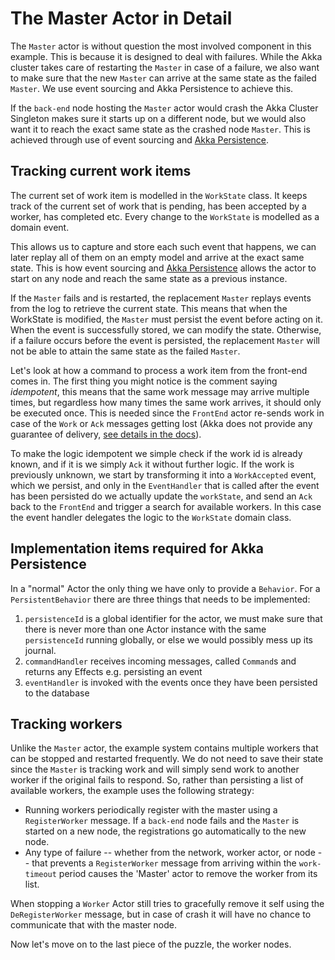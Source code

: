 # The Master Actor in Detail

The `Master` actor is without question the most involved component in this example. 
This is because it is designed to deal with failures. While the Akka cluster takes care of restarting the `Master` in case of a failure, we also want to make sure that the new `Master` can arrive at the same state as the failed `Master`. We use event sourcing and Akka Persistence to achieve this.

If the `back-end` node hosting the `Master` actor would crash the Akka Cluster Singleton makes sure it starts up on a different node, but we would also want it to reach the exact same state as the crashed node `Master`. This is achieved through use of event sourcing and [Akka Persistence](http://doc.akka.io/docs/akka/current/scala/persistence.html).

## Tracking current work items

The current set of work item is modelled in the `WorkState` class. It keeps track of the current set of work that is pending, has been accepted by a worker, has completed etc. Every change to the `WorkState` is modelled as a domain event.

This allows us to capture and store each such event that happens, we can later replay all of them on an empty model and 
arrive at the exact same state. This is how event sourcing and [Akka Persistence](http://doc.akka.io/docs/akka/current/scala/persistence.html) allows the actor to start on any node and reach the same state as a previous instance.

If the `Master` fails and is restarted, the replacement `Master` replays events from the log to retrieve the current state. This means that when the WorkState is modified, the `Master` must persist the event before acting on it. When the event is successfully stored, we can modify the state. Otherwise, if a failure occurs before the event is persisted, the replacement `Master` will not be able to attain the same state as the failed `Master`.

Let's look at how a command to process a work item from the front-end comes in. The first thing you might notice is the comment saying _idempotent_, this means that the same work message may arrive multiple times, but regardless how many times the same work arrives, it should only be executed once. This is needed since the `FrontEnd` actor re-sends work in case of the `Work` or `Ack` messages getting lost (Akka does not provide any guarantee of delivery, [see details in the docs](http://doc.akka.io/docs/akka/current/scala/general/message-delivery-reliability.html#discussion-why-no-guaranteed-delivery-)).

To make the logic idempotent we simple check if the work id is already known, and if it is we simply `Ack` it without further logic. If the work is previously unknown, we start by transforming it into a `WorkAccepted` event, which we persist,  and only in the `EventHandler` that is called after the event has been persisted do we actually update the `workState`, and send an `Ack` back to the `FrontEnd` and trigger a search for available workers. In this case the event handler delegates the logic to the `WorkState` domain class. 

## Implementation items required for Akka Persistence

In a "normal" Actor the only thing we have only to provide a `Behavior`. For a `PersistentBehavior` 
there are three things that needs to be implemented:

 1. `persistenceId` is a global identifier for the actor, we must make sure that there is never more than one Actor instance with the same `persistenceId`  running globally, or else we would possibly mess up its journal.
 1. `commandHandler` receives incoming messages, called `Command`s and returns any Effects e.g. persisting an event
 1. `eventHandler` is invoked with the events once they have been persisted to the database

## Tracking workers

Unlike the `Master` actor, the example system contains multiple workers that can be stopped and restarted frequently. 
We do not need to save their state since the `Master` is tracking work and will simply send work to another worker 
if the original fails to respond. So, rather than persisting a list of available workers, the example uses the following 
strategy:

* Running workers periodically register with the master using a `RegisterWorker` message. 
  If a `back-end` node fails and the `Master` is started on a new node, the registrations go automatically to the new node.
* Any type of failure -- whether from the network, worker actor, or node -- that prevents a `RegisterWorker` 
  message from arriving within the `work-timeout` period causes the 'Master' actor to remove the worker from its list.

When stopping a `Worker` Actor still tries to gracefully remove it self using the `DeRegisterWorker` message, 
but in case of crash it will have no chance to communicate that with the master node.

Now let's move on to the last piece of the puzzle, the worker nodes.